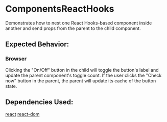 # ComponentsReactHooks

Demonstrates how to nest one React Hooks-based component inside another and send props from the parent to the child component.

## Expected Behavior:

### Browser

Clicking the "On/Off" button in the child will toggle the button's label and update the parent component's toggle count. If the user clicks the "Check now" button in the parent, the parent will update its cache of the button state.

## Dependencies Used:

[react](https://www.npmjs.com/package/react)
[react-dom](https://www.npmjs.com/package/react-dom)
